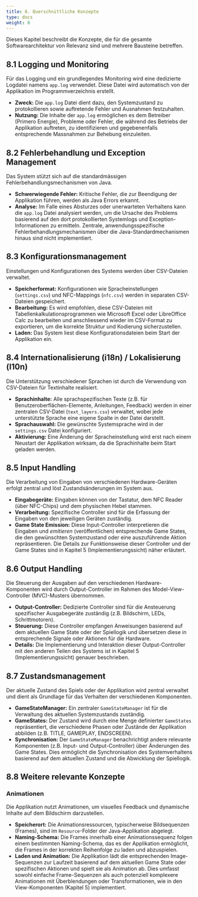 ```yaml
---
title: 8. Querschnittliche Konzepte
type: docs
weight: 8
---
```


Dieses Kapitel beschreibt die Konzepte, die für die gesamte Softwarearchitektur von Relevanz sind und mehrere Bausteine betreffen.

## 8.1 Logging und Monitoring

Für das Logging und ein grundlegendes Monitoring wird eine dedizierte Logdatei namens `app.log` verwendet. Diese Datei wird automatisch von der Applikation im Programmverzeichnis erstellt.

* **Zweck:** Die `app.log` Datei dient dazu, den Systemzustand zu protokollieren sowie auftretende Fehler und Ausnahmen festzuhalten.
* **Nutzung:** Die Inhalte der `app.log` ermöglichen es dem Betreiber (Primero Energie), Probleme oder Fehler, die während des Betriebs der Applikation auftreten, zu identifizieren und gegebenenfalls entsprechende Massnahmen zur Behebung einzuleiten.

## 8.2 Fehlerbehandlung und Exception Management

Das System stützt sich auf die standardmässigen Fehlerbehandlungsmechanismen von Java.

* **Schwerwiegende Fehler:** Kritische Fehler, die zur Beendigung der Applikation führen, werden als Java Errors erkannt.
* **Analyse:** Im Falle eines Absturzes oder unerwarteten Verhaltens kann die `app.log` Datei analysiert werden, um die Ursache des Problems basierend auf den dort protokollierten Systemlogs und Exception-Informationen zu ermitteln. Zentrale, anwendungsspezifische Fehlerbehandlungsmechanismen über die Java-Standardmechanismen hinaus sind nicht implementiert.

## 8.3 Konfigurationsmanagement

Einstellungen und Konfigurationen des Systems werden über CSV-Dateien verwaltet.

* **Speicherformat:** Konfigurationen wie Spracheinstellungen (`settings.csv`) und NFC-Mappings (`nfc.csv`) werden in separaten CSV-Dateien gespeichert.
* **Bearbeitung:** Es wird empfohlen, diese CSV-Dateien mit Tabellenkalkulationsprogrammen wie Microsoft Excel oder LibreOffice Calc zu bearbeiten und anschliessend wieder im CSV-Format zu exportieren, um die korrekte Struktur und Kodierung sicherzustellen.
* **Laden:** Das System liest diese Konfigurationsdateien beim Start der Applikation ein.

## 8.4 Internationalisierung (i18n) / Lokalisierung (l10n)

Die Unterstützung verschiedener Sprachen ist durch die Verwendung von CSV-Dateien für Textinhalte realisiert.

* **Sprachinhalte:** Alle sprachspezifischen Texte (z.B. für Benutzeroberflächen-Elemente, Anleitungen, Feedback) werden in einer zentralen CSV-Datei (`text_layers.csv`) verwaltet, wobei jede unterstützte Sprache eine eigene Spalte in der Datei darstellt.
* **Sprachauswahl:** Die gewünschte Systemsprache wird in der `settings.csv` Datei konfiguriert.
* **Aktivierung:** Eine Änderung der Spracheinstellung wird erst nach einem Neustart der Applikation wirksam, da die Sprachinhalte beim Start geladen werden.

## 8.5 Input Handling

Die Verarbeitung von Eingaben von verschiedenen Hardware-Geräten erfolgt zentral und löst Zustandsänderungen im System aus.

* **Eingabegeräte:** Eingaben können von der Tastatur, dem NFC Reader (über NFC-Chips) und dem physischen Hebel stammen.
* **Verarbeitung:** Spezifische Controller sind für die Erfassung der Eingaben von den jeweiligen Geräten zuständig.
* **Game State Emission:** Diese Input-Controller interpretieren die Eingaben und *emitieren* (veröffentlichen) entsprechende Game States, die den gewünschten Systemzustand oder eine auszuführende Aktion repräsentieren. Die Details zur Funktionsweise dieser Controller und der Game States sind in Kapitel 5 (Implementierungssicht) näher erläutert.

## 8.6 Output Handling

Die Steuerung der Ausgaben auf den verschiedenen Hardware-Komponenten wird durch Output-Controller im Rahmen des Model-View-Controller (MVC)-Musters übernommen.

* **Output-Controller:** Dedizierte Controller sind für die Ansteuerung spezifischer Ausgabegeräte zuständig (z.B. Bildschirm, LEDs, Schrittmotoren).
* **Steuerung:** Diese Controller empfangen Anweisungen basierend auf dem aktuellen Game State oder der Spiellogik und übersetzen diese in entsprechende Signale oder Aktionen für die Hardware.
* **Details:** Die Implementierung und Interaktion dieser Output-Controller mit den anderen Teilen des Systems ist in Kapitel 5 (Implementierungssicht) genauer beschrieben.

## 8.7 Zustandsmanagement

Der aktuelle Zustand des Spiels oder der Applikation wird zentral verwaltet und dient als Grundlage für das Verhalten der verschiedenen Komponenten.

* **GameStateManager:** Ein zentraler `GameStateManager` ist für die Verwaltung des aktuellen Systemzustands zuständig.
* **GameStates:** Der Zustand wird durch eine Menge definierter `GameStates` repräsentiert, die verschiedene Phasen oder Zustände der Applikation abbilden (z.B. TITLE, GAMEPLAY, ENDSCREEN).
* **Synchronisation:** Der `GameStateManager` benachrichtigt andere relevante Komponenten (z.B. Input- und Output-Controller) über Änderungen des Game States. Dies ermöglicht die Synchronisation des Systemverhaltens basierend auf dem aktuellen Zustand und die Abwicklung der Spiellogik.

## 8.8 Weitere relevante Konzepte

### Animationen

Die Applikation nutzt Animationen, um visuelles Feedback und dynamische Inhalte auf dem Bildschirm darzustellen.

* **Speicherort:** Die Animationsressourcen, typischerweise Bildsequenzen (Frames), sind im `Resource`-Folder der Java-Applikation abgelegt.
* **Naming-Schema:** Die Frames innerhalb einer Animationssequenz folgen einem bestimmten Naming-Schema, das es der Applikation ermöglicht, die Frames in der korrekten Reihenfolge zu laden und abzuspielen.
* **Laden und Animation:** Die Applikation lädt die entsprechenden Image-Sequenzen zur Laufzeit basierend auf dem aktuellen Game State oder spezifischen Aktionen und spielt sie als Animation ab. Dies umfasst sowohl einfache Frame-Sequenzen als auch potenziell komplexere Animationen mit Überblendungen oder Transformationen, wie in den View-Komponenten (Kapitel 5) implementiert.